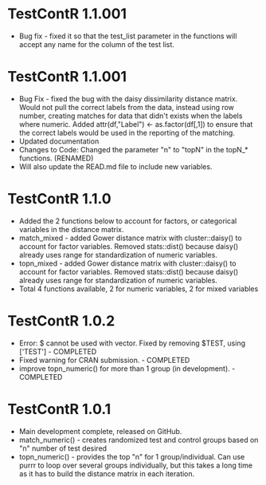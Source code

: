 # TestContR 1.1.001
  - Bug fix - fixed it so that the test_list parameter in the functions will accept any name for the column of the test list.

# TestContR 1.1.001
  - Bug Fix - fixed the bug with the daisy dissimilarity distance matrix.  Would not pull the correct labels from the data, instead using row number, creating matches for data that didn't exists when the labels where numeric.  Added attr(df,"Label") <- as.factor(df[,1]) to ensure that the correct labels would be used in the reporting of the matching.
  - Updated documentation
  - Changes to Code: Changed the parameter "n" to "topN" in the topN_* functions. (RENAMED)
  - Will also update the READ.md file to include new variables.
  
# TestContR 1.1.0
  - Added the 2 functions below to account for factors, or categorical variables in the distance matrix.
  - match_mixed - added Gower distance matrix with cluster::daisy() to account for factor variables. Removed stats::dist() because daisy() already uses range for standardization of numeric variables.
  - topn_mixed - added Gower distance matrix with cluster::daisy() to account for factor variables.  Removed stats::dist() because daisy() already uses range for standardization of numeric variables.
  - Total 4 functions available, 2 for numeric variables, 2 for mixed variables

# TestContR 1.0.2 
  - Error: $ cannot be used with vector.  Fixed by removing $TEST, using ['TEST'] - COMPLETED
  - Fixed warning for CRAN submission. - COMPLETED
  - improve topn_numeric() for more than 1 group (in development). - COMPLETED

# TestContR 1.0.1
  - Main development complete, released on GitHub. 
  - match_numeric() - creates randomized test and control groups based on "n" number of test desired 
  - topn_numeric() - provides the top "n" for 1 group/individual.  Can use purrr to loop over several groups individually, but
    this takes a long time as it has to build the distance matrix in each iteration.
